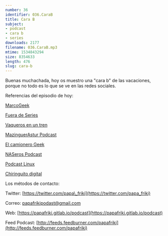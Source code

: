 ```yaml
---
number: 36
identifier: 036.CaraB
title: Cara B
subject:
- podcast
- cara b
- series
downloads: 2177
filename: 036.CaraB.mp3
mtime: 1534843294
size: 8354633
length: 476
slug: cara-b
---
```

Buenas muchachada, hoy os muestro una "cara b" de las vacaciones, porque no todo es lo que se ve en las redes sociales.  

Referencias del episodio de hoy:

[MarcoGeek](https://www.ivoox.com/podcast-marcogeek_sq_f1151977_1.html)

[Fuera de Series](http://www.ivoox.com/p_sq_f12063_1.html)

[Vaqueros en un tren](http://www.ivoox.com/p_sq_f1315616_1.html)

[MazinguerAstur Podcast](http://feeds.feedburner.com/Mazingerastur)

[El camionero Geek](http://www.ivoox.com/p_sq_f142099_1.html)

[NASeros Podcast](http://www.ivoox.com/p_sq_f1179187_1.html)

[Podcast Linux](http://www.ivoox.com/p_sq_f1297890_1.html)

[Chiringuito digital](http://www.ivoox.com/p_sq_f197142_1.html)

Los métodos de contacto:

Twitter: [https://twitter.com/papa\_friki](https://twitter.com/papa_friki)

Correo: [papafrikipodast@gmail.com](https://archive.org/details/papafrikipodast@gmail.com)

Web: [https://papafriki.gitlab.io/podcast](https://papafriki.gitlab.io/podcast)

Feed Podcast: [http://feeds.feedburner.com/papafriki](http://feeds.feedburner.com/papafriki)